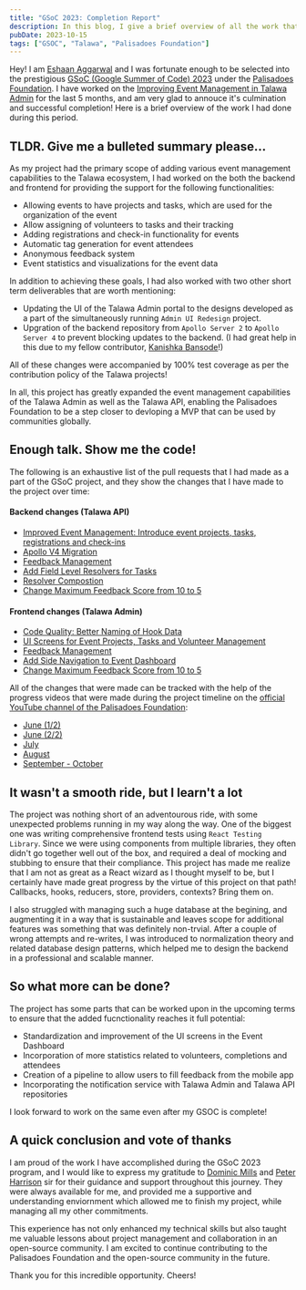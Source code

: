 ```yaml
---
title: "GSoC 2023: Completion Report"
description: In this blog, I give a brief overview of all the work that I had completed during my GSoC'23 mentorship under the Palisadoes Foundation!
pubDate: 2023-10-15
tags: ["GSOC", "Talawa", "Palisadoes Foundation"]
---
```


Hey! I am [Eshaan Aggarwal](https://eshaanagg.netlify.app) and I was fortunate enough to be selected into the prestigious [GSoC (Google Summer of Code) 2023](https://summerofcode.withgoogle.com/) under the [Palisadoes Foundation](https://www.palisadoes.org/). I have worked on the [Improving Event Management in Talawa Admin](https://www.palisadoes.org/news/2023/05/04/5706/) for the last 5 months, and am very glad to annouce it's culmination and successful completion! Here is a brief overview of the work I had done during this period.

## TLDR. Give me a bulleted summary please...

As my project had the primary scope of adding various event management capabilities to the Talawa ecosystem, I had worked on the both the backend and frontend for providing the support for the following functionalities:

- Allowing events to have projects and tasks, which are used for the organization of the event
- Allow assigning of volunteers to tasks and their tracking
- Adding registrations and check-in functionality for events
- Automatic tag generation for event attendees
- Anonymous feedback system
- Event statistics and visualizations for the event data

In addition to achieving these goals, I had also worked with two other short term deliverables that are worth mentioning:

- Updating the UI of the Talawa Admin portal to the designs developed as a part of the simultaneously running `Admin UI Redesign` project.
- Upgration of the backend repository from `Apollo Server 2` to `Apollo Server 4` to prevent blocking updates to the backend. (I had great help in this due to my fellow contributor, [Kanishka Bansode](https://github.com/kb-0311!)!)

All of these changes were accompanied by 100% test coverage as per the contribution policy of the Talawa projects!

In all, this project has greatly expanded the event management capabilities of the Talawa Admin as well as the Talawa API, enabling the Palisadoes Foundation to be a step closer to devloping a MVP that can be used by communities globally.

## Enough talk. Show me the code!

The following is an exhaustive list of the pull requests that I had made as a part of the GSoC project, and they show the changes that I have made to the project over time:

#### Backend changes (Talawa API)

- [Improved Event Management: Introduce event projects, tasks, registrations and check-ins](https://github.com/PalisadoesFoundation/talawa-api/pull/1349)
- [Apollo V4 Migration](https://github.com/PalisadoesFoundation/talawa-api/pull/1351)
- [Feedback Management](https://github.com/PalisadoesFoundation/talawa-api/pull/1387)
- [Add Field Level Resolvers for Tasks](https://github.com/PalisadoesFoundation/talawa-api/pull/1389)
- [Resolver Compostion](https://github.com/PalisadoesFoundation/talawa-api/pull/1397)
- [Change Maximum Feedback Score from 10 to 5](https://github.com/PalisadoesFoundation/talawa-api/pull/1404)

#### Frontend changes (Talawa Admin)

- [Code Quality: Better Naming of Hook Data](https://github.com/PalisadoesFoundation/talawa-admin/pull/835)
- [UI Screens for Event Projects, Tasks and Volunteer Management](https://github.com/PalisadoesFoundation/talawa-admin/pull/961)
- [Feedback Management](https://github.com/PalisadoesFoundation/talawa-admin/pull/980)
- [Add Side Navigation to Event Dashboard](https://github.com/PalisadoesFoundation/talawa-admin/pull/981)
- [Change Maximum Feedback Score from 10 to 5](https://github.com/PalisadoesFoundation/talawa-admin/pull/987)

All of the changes that were made can be tracked with the help of the progress videos that were made during the project timeline on the [official YouTube channel of the Palisadoes Foundation](https://www.youtube.com/@PalisadoesOrganization):

- [June (1/2)](https://youtu.be/To1IkPCxGQY?si=HmfWqwuf31khEuy_)
- [June (2/2)](https://youtu.be/c3F5AtnGKHU?si=AcKNYMpBQqpDI4qc)
- [July](https://youtu.be/pmsOIdg1y_0?si=Nk0mKIPasSBx9pwh)
- [August](https://youtu.be/_JAhgGXHKao?si=d_YHfL7Yf86CiN9g)
- [September - October](https://www.youtube.com/watch?v=SPXgeb9kCTA)

## It wasn't a smooth ride, but I learn't a lot

The project was nothing short of an adventourous ride, with some unexpected problems running in my way along the way. One of the biggest one was writing comprehensive frontend tests using `React Testing Library`. Since we were using components from multiple libraries, they often didn't go together well out of the box, and required a deal of mocking and stubbing to ensure that their compliance. This project has made me realize that I am not as great as a React wizard as I thought myself to be, but I certainly have made great progress by the virtue of this project on that path! Callbacks, hooks, reducers, store, providers, contexts? Bring them on.

I also struggled with managing such a huge database at the begining, and augmenting it in a way that is sustainable and leaves scope for additional features was something that was definitely non-trvial. After a couple of wrong attempts and re-writes, I was introduced to normalization theory and related database design patterns, which helped me to design the backend in a professional and scalable manner.

## So what more can be done?

The project has some parts that can be worked upon in the upcoming terms to ensure that the added fucnctionality reaches it full potential:

- Standardization and improvement of the UI screens in the Event Dashboard
- Incorporation of more statistics related to volunteers, completions and attendees
- Creation of a pipeline to allow users to fill feedback from the mobile app
- Incorporating the notification service with Talawa Admin and Talawa API repositories

I look forward to work on the same even after my GSOC is complete!

## A quick conclusion and vote of thanks

I am proud of the work I have accomplished during the GSoC 2023 program, and I would like to express my gratitude to [Dominic Mills](https://github.com/DMills27) and [Peter Harrison](https://github.com/palisadoes) sir for their guidance and support throughout this journey. They were always available for me, and provided me a supportive and understanding enviornment which allowed me to finish my project, while managing all my other commitments.

This experience has not only enhanced my technical skills but also taught me valuable lessons about project management and collaboration in an open-source community. I am excited to continue contributing to the Palisadoes Foundation and the open-source community in the future.

Thank you for this incredible opportunity. Cheers!
